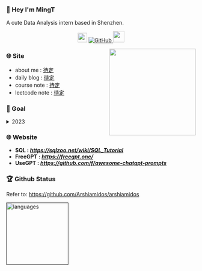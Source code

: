 ### 👋 Hey I'm MingT

A cute Data Analysis intern based in Shenzhen.

<!-- first row -->
<p align="center">
<img src="https://emojis.slackmojis.com/emojis/images/1450458551/184/nyancat_big.gif" width="25" height="25"/> 
<a href="https://arash-hacker.github.io">
    <img alt="GitHub" src="https://img.shields.io/github/followers/MingT-L8553?style=social">
</a>
<img src="https://media.giphy.com/media/WUlplcMpOCEmTGBtBW/giphy.gif" width="30">
<p>

<!-- <a href="待定"><img align='right' src='https://media.giphy.com/media/d1DVd87uM1xJip8gUv/giphy.gif' width='280'></a> -->
<!-- <img align='right' src='https://user-images.githubusercontent.com/5713670/87202985-820dcb80-c2b6-11ea-9f56-7ec461c497c3.gif' width='250'> -->
<img align='right' src="https://media.giphy.com/media/M9gbBd9nbDrOTu1Mqx/giphy.gif" width="230">

### 🌐 Site
* about me : [待定](待定)
* daily blog : [待定](待定)
* course note : [待定](待定)
* leetcode note : [待定](待定)

### 🔭 Goal
<details>
<summary>2023</summary>
 
* [ ] better than before
</details>


### 🌐 Website
* **SQL : *https://sqlzoo.net/wiki/SQL_Tutorial***
* **FreeGPT : *https://freegpt.one/***
* **UseGPT : *https://github.com/f/awesome-chatgpt-prompts***


### 🏆 Github Status


Refer to: https://github.com/Arshiamidos/arshiamidos
<a align="center" href=""> 

<p align="left">
<!-- <img src="https://github-readme-stats.vercel.app/api?username=MingT-L8553&show_icons=true" alt="my github stats" width="420"/>&nbsp; -->
<img src="https://github-readme-stats.vercel.app/api/top-langs/?username=MingT-L8553&layout=compact" alt="languages" height="165">
</p>

    
<!-- dancy gifs -->
<!-- <p align="center">
<img src="https://emojis.slackmojis.com/emojis/images/1598364417/10264/partykeanu.gif" width="25" height="25"/> 
<img src="https://emojis.slackmojis.com/emojis/images/1450319445/43/mario.gif" width="25" height="25"/> 
<img src="https://emojis.slackmojis.com/emojis/images/1450372448/149/sonic.gif" width="25" height="25"/> 
<img src="https://emojis.slackmojis.com/emojis/images/1450458551/184/nyancat_big.gif" width="25" height="25"/> 
<img src="https://emojis.slackmojis.com/emojis/images/1450785773/250/mega.gif" width="25" height="25"/> 
<img src="https://emojis.slackmojis.com/emojis/images/1578512858/7452/danceydoge.gif" width="25" height="25"/>
<img src="https://emojis.slackmojis.com/emojis/images/1460579133/354/doom_look.gif" width="25" height="25"/>
<img src="https://emojis.slackmojis.com/emojis/images/1460579188/357/doom_lost_soul.gif" width="25" height="25"/> 
</p> -->
